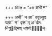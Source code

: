 +++
title = "०४ अभी न"

+++
अभी᳓ न आ᳓ ववृत्सुव  
चक्रं᳓ न᳓ वृत्त᳓म् अ᳓र्वतः  
नियु᳓द्भिश् चर्षणीना᳐᳓म्
